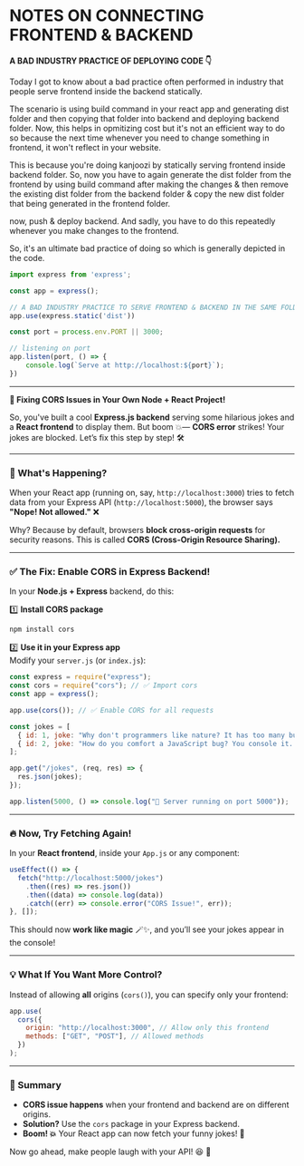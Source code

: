 # NOTES ON CONNECTING FRONTEND & BACKEND
**A BAD INDUSTRY PRACTICE OF DEPLOYING CODE 👇** 

Today I got to know about a bad practice often performed in industry that people serve frontend inside the backend statically.

The scenario is using build command in your react app and generating dist folder and then copying that folder into backend and deploying backend folder. Now, this helps in opmitizing cost but it's not an efficient way to do so because the next time whenever you need to change something in frontend, it won't reflect in your website.

This is because you're doing kanjoozi by statically serving frontend inside backend folder.
So, now you have to again generate the dist folder from the frontend by using build command after making the changes & then remove the existing dist folder from the backend folder & copy the new dist folder that being generated in the frontend folder.

now, push & deploy backend. And sadly, you have to do this repeatedly whenever you make changes to the frontend.

So, it's an ultimate bad practice of doing so which is generally depicted in the code.

```js
import express from 'express';

const app = express();

// A BAD INDUSTRY PRACTICE TO SERVE FRONTEND & BACKEND IN THE SAME FOLDER
app.use(express.static('dist'))

const port = process.env.PORT || 3000;

// listening on port
app.listen(port, () => {
    console.log(`Serve at http://localhost:${port}`);
})

```

---

**🚀 Fixing CORS Issues in Your Own Node + React Project!**  

So, you've built a cool **Express.js backend** serving some hilarious jokes and a **React frontend** to display them. But boom 💥— **CORS error** strikes! Your jokes are blocked. Let’s fix this step by step! 🛠️  

---  

### **🧐 What's Happening?**
When your React app (running on, say, `http://localhost:3000`) tries to fetch data from your Express API (`http://localhost:5000`), the browser says **"Nope! Not allowed."** ❌  

Why? Because by default, browsers **block cross-origin requests** for security reasons. This is called **CORS (Cross-Origin Resource Sharing).**  

---

### **✅ The Fix: Enable CORS in Express Backend!**  
In your **Node.js + Express** backend, do this:  

1️⃣ **Install CORS package**  
```sh
npm install cors
```

2️⃣ **Use it in your Express app**  
Modify your `server.js` (or `index.js`):  

```js
const express = require("express");
const cors = require("cors"); // ✅ Import cors
const app = express();

app.use(cors()); // ✅ Enable CORS for all requests

const jokes = [
  { id: 1, joke: "Why don't programmers like nature? It has too many bugs. 🐛" },
  { id: 2, joke: "How do you comfort a JavaScript bug? You console it. 😆" },
];

app.get("/jokes", (req, res) => {
  res.json(jokes);
});

app.listen(5000, () => console.log("🚀 Server running on port 5000"));
```

---

### **🔥 Now, Try Fetching Again!**  
In your **React frontend**, inside your `App.js` or any component:  

```js
useEffect(() => {
  fetch("http://localhost:5000/jokes")
    .then((res) => res.json())
    .then((data) => console.log(data))
    .catch((err) => console.error("CORS Issue!", err));
}, []);
```

This should now **work like magic** 🪄✨, and you’ll see your jokes appear in the console!

---

### **💡 What If You Want More Control?**  
Instead of allowing **all** origins (`cors()`), you can specify only your frontend:  

```js
app.use(
  cors({
    origin: "http://localhost:3000", // Allow only this frontend
    methods: ["GET", "POST"], // Allowed methods
  })
);
```

---

### **🎯 Summary**
- **CORS issue happens** when your frontend and backend are on different origins.
- **Solution?** Use the `cors` package in your Express backend.
- **Boom! 💥** Your React app can now fetch your funny jokes! 🎉  

Now go ahead, make people laugh with your API! 😆 🚀